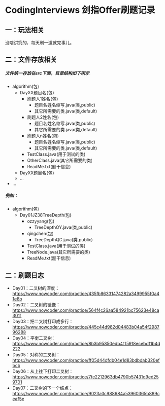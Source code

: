 # CodingInterviews 剑指Offer刷题记录
## 一：玩法相关
没啥讲究的，每天刷一道就完事儿。
## 二：文件存放相关
##### 文件统一存放在src下面，目录结构如下所示
- algorithm(包)
  - DayXX题目名(包)
     - 刷题人1姓名(包)
         -  题目名姓名缩写.java(类,public)
         -  其它所需要的类.java(类,default)
     - 刷题人2姓名(包)
         -  题目名姓名缩写.java(类,public)
         -  其它所需要的类.java(类,default)
     - 刷题人n姓名(包)
         -  题目名姓名缩写.java(类,public)
         -  其它所需要的类.java(类,default)
     - TestClass.java(用于测试的类)
     - OtherClass.java(其它所需要的类)
     - ReadMe.txt(题干信息)
  - DayXX题目名(包)
  - ...
- ... 
##### 例如：
- algorithm(包)
  - Day01JZ38TreeDepth(包)
     - ozzyyang(包)
         -  TreeDepthOY.java(类,public)
     - qingchen(包)
         -  TreeDepthQC.java(类,public)
     - TestClass.java(用于测试的类)
     - TreeNode.java(其它所需要的类)
     - ReadMe.txt(题干信息)
## 二：刷题日志
- Day01：二叉树的深度：https://www.nowcoder.com/practice/435fb86331474282a3499955f0a41e8b
- Day02：二叉树的镜像：https://www.nowcoder.com/practice/564f4c26aa584921bc75623e48ca3011
- Day03：把二叉树打印成多行：https://www.nowcoder.com/practice/445c44d982d04483b04a54f298796288
- Day04：平衡二叉树：https://www.nowcoder.com/practice/8b3b95850edb4115918ecebdf1b4d222
- Day05：对称的二叉树：https://www.nowcoder.com/practice/ff05d44dfdb04e1d83bdbdab320efbcb
- Day06：从上往下打印二叉树：https://www.nowcoder.com/practice/7fe2212963db4790b57431d9ed259701
- Day07：二叉树的下一个结点：https://www.nowcoder.com/practice/9023a0c988684a53960365b889ceaf5e
